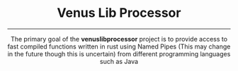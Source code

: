 <h1 align="center">Venus Lib Processor</h1>
<hr>
<p align="center">The primary goal of the <b>venuslibprocessor</b> project is to provide access to fast compiled functions written in rust using Named Pipes (This may change in the future though this is uncertain) from different programming languages such as Java</p>